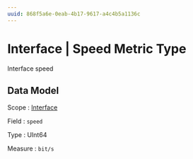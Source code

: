 ```yaml
---
uuid: 868f5a6e-0eab-4b17-9617-a4c4b5a1136c
---
```

# Interface | Speed Metric Type

Interface speed

## Data Model

Scope
: [Interface](../../metric-scopes-reference/interface.md)

Field
: `speed`

Type
: UInt64

Measure
: `bit/s`
